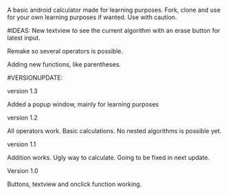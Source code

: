 A basic android calculator made for learning purposes.
Fork, clone and use for your own learning purposes if wanted.
Use with caution.

#IDEAS:
New textview to see the current algorithm with an erase button for latest input.

Remake so several operators is possible.

Adding new functions, like parentheses.

#VERSIONUPDATE:

version 1.3

Added a popup window, mainly for learning purposes

version 1.2

All operators work. Basic calculations. No nested algorithms is possible yet.

version 1.1

Addition works. Ugly way to calculate. Going to be fixed in next update.

Version 1.0

Buttons, textview and onclick function working.

